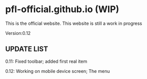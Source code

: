 # pfl-official.github.io (WIP)
This is the official website.
This website is still a work in progress



Version:0.12



UPDATE LIST
---------------------------

0.11: Fixed toolbar; added first real item

0.12: Working on mobile device screen; The menu
